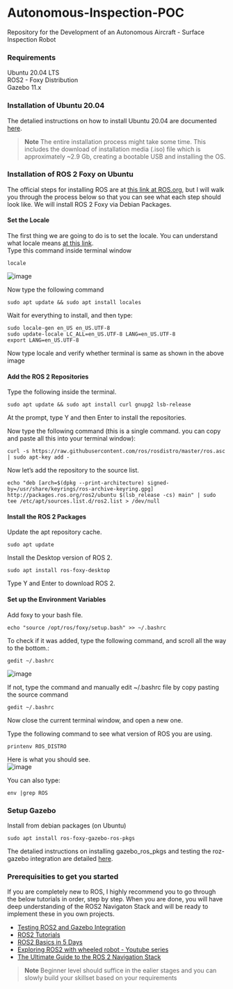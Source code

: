 # Autonomous-Inspection-POC
Repository for the Development of an Autonomous Aircraft - Surface Inspection Robot

### Requirements
Ubuntu 20.04 LTS <br />
ROS2 - Foxy Distribution <br />
Gazebo 11.x <br /> 

### Installation of Ubuntu 20.04
The detalied instructions on how to install Ubuntu 20.04 are documented [here](https://phoenixnap.com/kb/install-ubuntu-20-04). <br />

> **Note** The entire installation process might take some time. This includes the download of installation media (.iso) file which is approximately ~2.9 Gb, creating a bootable USB and installing the OS.

### Installation of ROS 2 Foxy on Ubuntu
The official steps for installing ROS are at [this link at ROS.org](https://docs.ros.org/en/foxy/Installation/Ubuntu-Install-Debians.html), but I will walk you through the process below so that you can see what each step should look like. We will install ROS 2 Foxy via Debian Packages. </br>

#### Set the Locale ####
The first thing we are going to do is to set the locale. You can understand what locale means [at this link](https://en.wikipedia.org/wiki/Locale_(computer_software)). <br />
Type this command inside terminal window <br />
```
locale
```
![image](https://user-images.githubusercontent.com/17789814/135904022-75d444a3-8905-4087-9bdf-d1dc30571e1c.png)

Now type the following command
```
sudo apt update && sudo apt install locales
```    
Wait for everything to install, and then type:
```
sudo locale-gen en_US en_US.UTF-8
sudo update-locale LC_ALL=en_US.UTF-8 LANG=en_US.UTF-8
export LANG=en_US.UTF-8
```    
Now type locale and verify whether terminal is same as shown in the above image
    
#### Add the ROS 2 Repositories ####
Type the following inside the terminal. 
``` 
sudo apt update && sudo apt install curl gnupg2 lsb-release
``` 
At the prompt, type Y and then Enter to install the repositories.<br />

Now type the following command (this is a single command. you can copy and paste all this into your terminal window):

``` 
curl -s https://raw.githubusercontent.com/ros/rosdistro/master/ros.asc | sudo apt-key add -
``` 
Now let’s add the repository to the source list.

``` 
echo "deb [arch=$(dpkg --print-architecture) signed-by=/usr/share/keyrings/ros-archive-keyring.gpg] http://packages.ros.org/ros2/ubuntu $(lsb_release -cs) main" | sudo tee /etc/apt/sources.list.d/ros2.list > /dev/null
``` 
#### Install the ROS 2 Packages ####
Update the apt repository cache.

``` 
sudo apt update

``` 
Install the Desktop version of ROS 2.

``` 
sudo apt install ros-foxy-desktop

``` 
Type Y and Enter to download ROS 2.

#### Set up the Environment Variables ####
Add foxy to your bash file.

```
echo "source /opt/ros/foxy/setup.bash" >> ~/.bashrc
```
To check if it was added, type the following command, and scroll all the way to the bottom.:
```
gedit ~/.bashrc
```
![image](https://user-images.githubusercontent.com/17789814/136082203-443d738e-9f9d-4710-b7ac-c31457ebfe6f.png)

If not, type the command and manually edit ~/.bashrc file by copy pasting the source command
``` 
gedit ~/.bashrc 
``` 
Now close the current terminal window, and open a new one.

Type the following command to see what version of ROS you are using.
``` 
printenv ROS_DISTRO
``` 
Here is what you should see. <br />
![image](https://user-images.githubusercontent.com/17789814/136082855-8dd07c37-9b82-416e-83e3-f7189bb426fd.png)

You can also type:
```
env |grep ROS
```

### Setup Gazebo ###
Install from debian packages (on Ubuntu) <br />
``` 
sudo apt install ros-foxy-gazebo-ros-pkgs
```
The detalied instructions on installing gazebo_ros_pkgs and testing the roz-gazebo integration are detailed [here](http://gazebosim.org/tutorials?tut=ros2_installing&cat=connect_ros). <br />

### Prerequisities to get you started ###
If you are completely new to ROS, I highly recommend you to go through the below tutorials in order, step by step. When you are done, you will have deep understanding of the ROS2 Navigaton Stack and will be ready to implement these in you own projects.

- [Testing ROS2 and Gazebo Integration](http://gazebosim.org/tutorials?tut=ros2_installing&cat=connect_ros)
- [ROS2 Tutorials](https://docs.ros.org/en/rolling/Tutorials.html) 
- [ROS2 Basics in 5 Days](https://www.theconstructsim.com/wp-content/uploads/2019/03/ROS2-IN-5-DAYS-e-book.pdf)
- [Exploring ROS2 with wheeled robot - Youtube series](https://www.youtube.com/watch?v=T4iRJqESQAk&ab_channel=TheConstruct)
- [The Ultimate Guide to the ROS 2 Navigation Stack](https://automaticaddison.com/the-ultimate-guide-to-the-ros-2-navigation-stack/)
> **Note** Beginner level should suffice in the ealier stages and you can slowly build your skillset based on your requirements
